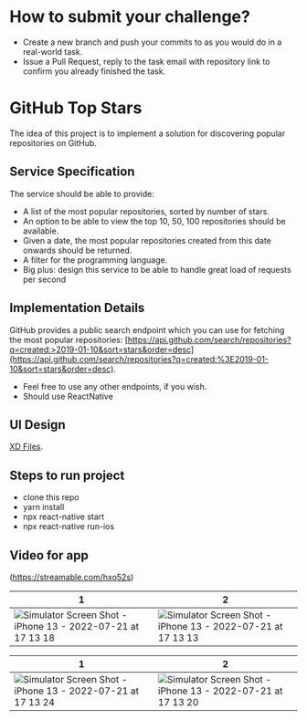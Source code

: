 # How to submit your challenge?

- Create a new branch and push your commits to as you would do in a real-world task.
- Issue a Pull Request, reply to the task email with repository link to confirm you already finished the task.

# GitHub Top Stars

The idea of this project is to implement a solution for discovering popular repositories on GitHub.

## Service Specification

The service should be able to provide:

- A list of the most popular repositories, sorted by number of stars.
- An option to be able to view the top 10, 50, 100 repositories should be available.
- Given a date, the most popular repositories created from this date onwards should be returned.
- A filter for the programming language.
- Big plus: design this service to be able to handle great load of requests per second

## Implementation Details

GitHub provides a public search endpoint which you can use for fetching the most popular repositories: [https://api.github.com/search/repositories?q=created:>2019-01-10&sort=stars&order=desc](https://api.github.com/search/repositories?q=created:%3E2019-01-10&sort=stars&order=desc).

- Feel free to use any other endpoints, if you wish.
- Should use ReactNative

## UI Design
[XD Files](https://drive.google.com/file/d/1v3hMX5awOcYY3eULlXMrWUWAYqWaBbJy/view?usp=sharing).

## Steps to run project
- clone this repo
- yarn install
- npx react-native start
- npx react-native run-ios

## Video for app

(https://streamable.com/hxo52s)

| 1 | 2 |
|---|---|
| ![Simulator Screen Shot - iPhone 13 - 2022-07-21 at 17 13 18](https://user-images.githubusercontent.com/17288652/180252070-c7cfd305-3e02-416b-ad96-62fb03e27877.png) | ![Simulator Screen Shot - iPhone 13 - 2022-07-21 at 17 13 13](https://user-images.githubusercontent.com/17288652/180252110-1b732d52-d7bf-4273-b58d-f8e9621916e3.png) |

| 1 | 2 |
|---|---|
| ![Simulator Screen Shot - iPhone 13 - 2022-07-21 at 17 13 24](https://user-images.githubusercontent.com/17288652/180249666-dad2e084-f08f-4771-9011-2f32705aed63.png) |![Simulator Screen Shot - iPhone 13 - 2022-07-21 at 17 13 20](https://user-images.githubusercontent.com/17288652/180249677-3f0a6c92-d8cc-4ebd-bc14-a60440222fd4.png) |






